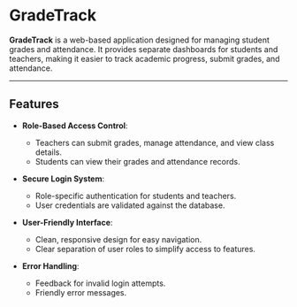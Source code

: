 # GradeTrack

**GradeTrack** is a web-based application designed for managing student grades and attendance. It provides separate dashboards for students and teachers, making it easier to track academic progress, submit grades, and attendance.

---

## Features

- **Role-Based Access Control**:
  - Teachers can submit grades, manage attendance, and view class details.
  - Students can view their grades and attendance records.
  
- **Secure Login System**:
  - Role-specific authentication for students and teachers.
  - User credentials are validated against the database.

- **User-Friendly Interface**:
  - Clean, responsive design for easy navigation.
  - Clear separation of user roles to simplify access to features.

- **Error Handling**:
  - Feedback for invalid login attempts.
  - Friendly error messages.

